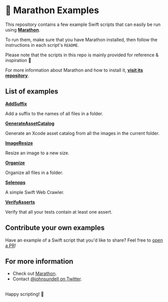 # 🏃 Marathon Examples

This repository contains a few example Swift scripts that can easily be run using **[Marathon](https://github.com/johnsundell/marathon)**.

To run them, make sure that you have Marathon installed, then follow the instructions in each script's `README`.

Please note that the scripts in this repo is mainly provided for reference & inspiration 🙂

For more information about Marathon and how to install it, **[visit its repository](https://github.com/johnsundell/marathon)**.

## List of examples

**[AddSuffix](https://github.com/JohnSundell/Marathon-Examples/tree/master/AddSuffix)**

Add a suffix to the names of all files in a folder.

**[GenerateAssetCatalog](https://github.com/JohnSundell/Marathon-Examples/tree/master/GenerateAssetCatalog)**

Generate an Xcode asset catalog from all the images in the current folder.

**[ImageResize](https://github.com/JohnSundell/Marathon-Examples/tree/master/ImageResize)**

Resize an image to a new size.

**[Organize](https://github.com/JohnSundell/Marathon-Examples/tree/master/Organize)**

Organize all files in a folder.

**[Selenops](https://github.com/JohnSundell/Marathon-Examples/tree/master/GenerateAssetCatalog)**

A simple Swift Web Crawler.


**[VerifyAsserts](https://github.com/JohnSundell/Marathon-Examples/tree/master/VerifyAsserts)**

Verify that all your tests contain at least one assert.

## Contribute your own examples

Have an example of a Swift script that you'd like to share? Feel free to [open a PR](https://github.com/JohnSundell/Marathon-Examples/pull/new/master)!

## For more information

- Check out [Marathon](https://github.com/johnsundell/marathon).
- Contact [@johnsundell on Twitter](https://twitter.com/johnsundell).

<br/>
Happy scripting! 🚀
